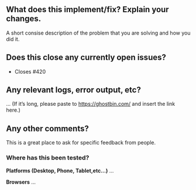 ## What does this implement/fix? Explain your changes.
A short consise description of the problem that you are solving and how you did it. 

## Does this close any currently open issues? 
- Closes #420

## Any relevant logs, error output, etc?
...
(If it’s long, please paste to https://ghostbin.com/ and insert the link here.)

## Any other comments?
This is a great place to ask for specific feedback from people.

### Where has this been tested?
**Platforms (Desktop, Phone, Tablet,etc...)** …

**Browsers** …
